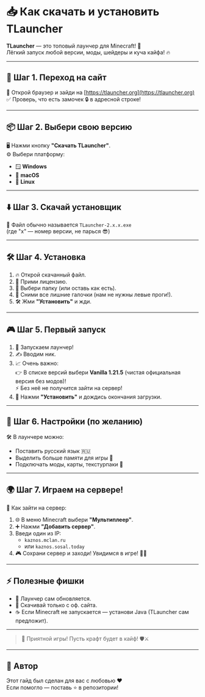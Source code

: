 # 📥 Как скачать и установить TLauncher

**TLauncher** — это топовый лаунчер для Minecraft! 🧱  
Лёгкий запуск любой версии, моды, шейдеры и куча кайфа! 🔥

---

## 🚀 Шаг 1. Переход на сайт
🧭 Открой браузер и зайди на [https://tlauncher.org](https://tlauncher.org)  
✅ Проверь, что есть замочек 🔒 в адресной строке!

---

## 📦 Шаг 2. Выбери свою версию
🖥️ Нажми кнопку **"Скачать TLauncher"**.  
⚙️ Выбери платформу:
- 🪟 **Windows**
- 🍏 **macOS**
- 🐧 **Linux**

---

## ⬇️ Шаг 3. Скачай установщик
💾 Файл обычно называется `TLauncher-2.x.x.exe`  
(где "x" — номер версии, не парься 😎)

---

## 🛠️ Шаг 4. Установка
1. 🔥 Открой скачанный файл.
2. 📜 Прими лицензию.
3. 📂 Выбери папку (или оставь как есть).
4. 🚫 Сними все лишние галочки (нам не нужны левые проги!).
5. 🛠️ Жми **"Установить"** и жди.

---

## 🎮 Шаг 5. Первый запуск
1. 🎉 Запускаем лаунчер!
2. ✍️ Вводим ник.
3. 📈 Очень важно:  
   👉 В списке версий выбери **Vanilla 1.21.5** (чистая официальная версия без модов)!  
   ⚡ Без неё не получится зайти на сервер!
4. 🚀 Нажми **"Установить"** и дождись окончания загрузки.

---

## 🧰 Шаг 6. Настройки (по желанию)
🛠️ В лаунчере можно:
- Поставить русский язык 🇷🇺
- Выделить больше памяти для игры 💾
- Подключать моды, карты, текстурпаки 🎨

---

## 🌍 Шаг 7. Играем на сервере!
🎯 Как зайти на сервер:
1. 🌐 В меню Minecraft выбери **"Мультиплеер"**.
2. ➕ Нажми **"Добавить сервер"**.
3. Введи один из IP:
   - `kaznos.mclan.ru`
   - или `kaznos.sosal.today`
4. 🎮 Сохрани сервер и заходи! Увидимся в игре! 🧙‍♂️

---

## ⚡ Полезные фишки
- 🔄 Лаунчер сам обновляется.
- 🔐 Скачивай только с оф. сайта.
- ☕ Если Minecraft не запускается — установи Java (TLauncher сам предложит).

---

> 🌟 Приятной игры! Пусть крафт будет в кайф! 🛡️⚔️

---

## 📄 Автор
Этот гайд был сделан для вас с любовью ❤️  
Если помогло — поставь ⭐️ в репозитории!
